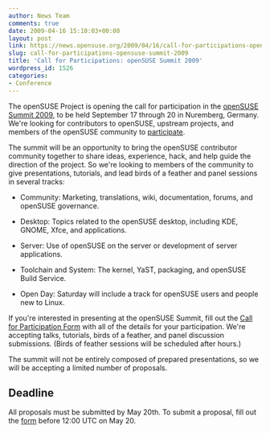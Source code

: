 ```yaml
---
author: News Team
comments: true
date: 2009-04-16 15:10:03+00:00
layout: post
link: https://news.opensuse.org/2009/04/16/call-for-participations-opensuse-summit-2009/
slug: call-for-participations-opensuse-summit-2009
title: 'Call for Participations: openSUSE Summit 2009'
wordpress_id: 1526
categories:
- Conference
---
```


The openSUSE Project is opening the call for participation in the [openSUSE Summit 2009](//bit.ly/NLIcy), to be held September 17 through 20 in Nuremberg, Germany. We're looking for contributors to openSUSE, upstream projects, and members of the openSUSE community to [participate](//bit.ly/13y5n).

The summit will be an opportunity to bring the openSUSE contributor community together to share ideas, experience, hack, and help guide the direction of the project. So we're looking to members of the community to give presentations, tutorials, and lead birds of a feather and panel sessions in several tracks:



	
  * Community: Marketing, translations, wiki, documentation, forums, and openSUSE governance.

	
  * Desktop: Topics related to the openSUSE desktop, including KDE, GNOME, Xfce, and applications.

	
  * Server: Use of openSUSE on the server or development of server applications.

	
  * Toolchain and System: The kernel, YaST, packaging, and openSUSE Build Service.

	
  * Open Day: Saturday will include a track for openSUSE users and people new to Linux.


If you're interested in presenting at the openSUSE Summit, fill out the [Call for Participation Form](//bit.ly/44B4Dv) with all of the details for your participation. We're accepting talks, tutorials, birds of a feather, and panel discussion submissions. (Birds of feather sessions will be scheduled after hours.)

The summit will not be entirely composed of prepared presentations, so we will be accepting a limited number of proposals.


## Deadline


All proposals must be submitted by May 20th. To submit a proposal, fill out the [form](//bit.ly/44B4Dv) before 12:00 UTC on May 20.
